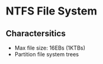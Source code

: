 # NTFS File System

## Charactersitics

- Max file size: 16EBs (1KTBs)
- Partition file system trees